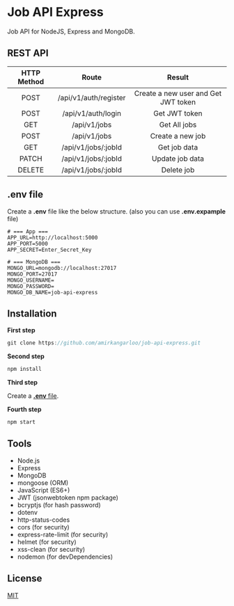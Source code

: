 # Job API Express
Job API for NodeJS, Express and MongoDB.

## REST API

| **HTTP Method**  | **Route**  | **Result**  |
| :------------: | :------------: | :------------: |
|  POST |  /api/v1/auth/register |  Create a new user and Get JWT token |
|  POST |  /api/v1/auth/login |  Get JWT token |
| GET  |  /api/v1/jobs |  Get All jobs|
| POST  |  /api/v1/jobs |  Create a new job |
| GET  |  /api/v1/jobs/:jobId |  Get job data |
|  PATCH |  /api/v1/jobs/:jobId |  Update job data |
|  DELETE |  /api/v1/jobs/:jobId |  Delete job |

## .env file
Create a **.env** file like the below structure. (also you can use **.env.expample** file)

    # === App ===
    APP_URL=http://localhost:5000
    APP_PORT=5000
    APP_SECRET=Enter_Secret_Key
    
    # === MongoDB ===
    MONGO_URL=mongodb://localhost:27017
    MONGO_PORT=27017
    MONGO_USERNAME=
    MONGO_PASSWORD=
    MONGO_DB_NAME=job-api-express

## Installation


**First step**
```javascript
git clone https://github.com/amirkangarloo/job-api-express.git
```

**Second step**

```javascript
npm install
```

**Third step**

Create a [**.env** file](https://github.com/amirkangarloo/job-api-express#env-file).


**Fourth step**
```javascript
npm start
```


## Tools
- Node.js 
- Express
- MongoDB
- mongoose (ORM)
- JavaScript (ES6+)
- JWT (jsonwebtoken npm package)
- bcryptjs (for hash password)
- dotenv
- http-status-codes
- cors (for security)
- express-rate-limit (for security)
- helmet (for security)
- xss-clean (for security)
- nodemon (for devDependencies)

## License
[MIT](https://choosealicense.com/licenses/mit/)
